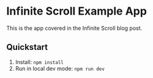 # Infinite Scroll Example App

This is the app covered in the Infinite Scroll blog post.

## Quickstart

1. Install: `npm install`
2. Run in local dev mode: `npm run dev`